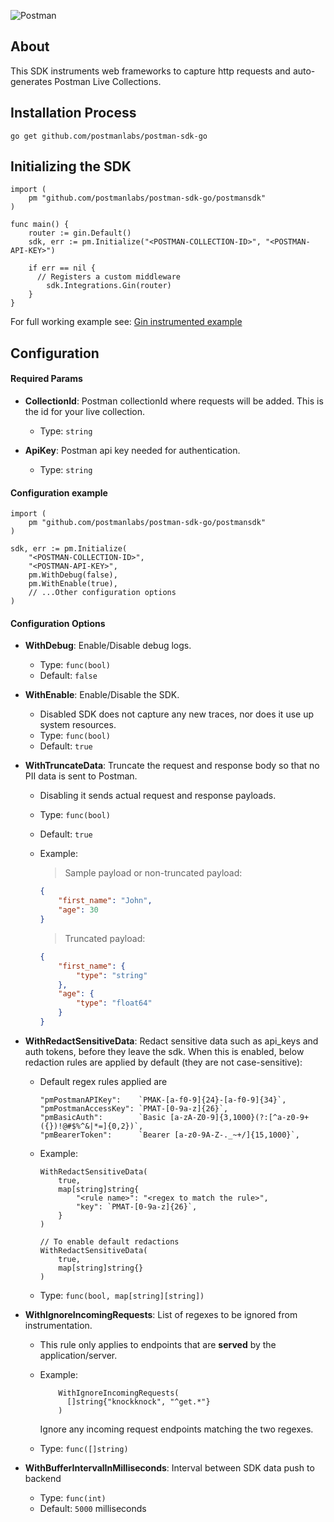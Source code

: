 ![Postman](https://user-images.githubusercontent.com/117167853/230871188-0b05ff7c-8b61-401b-9d9a-4c1cb79ade88.jpg)

## About

This SDK instruments web frameworks to capture http requests and auto-generates Postman Live Collections.

## Installation Process

```
go get github.com/postmanlabs/postman-sdk-go
```

## Initializing the SDK

```golang
import (
    pm "github.com/postmanlabs/postman-sdk-go/postmansdk"
)

func main() {
	router := gin.Default()
	sdk, err := pm.Initialize("<POSTMAN-COLLECTION-ID>", "<POSTMAN-API-KEY>")

	if err == nil {
      // Registers a custom middleware
	    sdk.Integrations.Gin(router)
	}
}

```

For full working example see: [Gin instrumented example](https://github.com/postmanlabs/postman-sdk-go/blob/bbba6b5060e098fb25d601077769e1084729f5fe/postmansdk/example/testgo/main.go#L16)

## Configuration

#### Required Params

- **CollectionId**: Postman collectionId where requests will be added. This is the id for your live collection.

  - Type: `string`

- **ApiKey**: Postman api key needed for authentication.

  - Type: `string`

#### Configuration example

```golang
import (
	pm "github.com/postmanlabs/postman-sdk-go/postmansdk"
)

sdk, err := pm.Initialize(
    "<POSTMAN-COLLECTION-ID>",
    "<POSTMAN-API-KEY>",
    pm.WithDebug(false),
    pm.WithEnable(true),
    // ...Other configuration options
)

```

#### Configuration Options

- **WithDebug**: Enable/Disable debug logs.

  - Type: `func(bool)`
  - Default: `false`

- **WithEnable**: Enable/Disable the SDK.

  - Disabled SDK does not capture any new traces, nor does it use up system resources.
  - Type: `func(bool)`
  - Default: `true`

- **WithTruncateData**: Truncate the request and response body so that no PII data is sent to Postman.

  - Disabling it sends actual request and response payloads.
  - Type: `func(bool)`
  - Default: `true`
  - Example:

    > Sample payload or non-truncated payload:

    ```JSON
    {
        "first_name": "John",
        "age": 30
    }
    ```

    > Truncated payload:

    ```JSON
    {
        "first_name": {
            "type": "string"
        },
        "age": {
            "type": "float64"
        }
    }
    ```

- **WithRedactSensitiveData**: Redact sensitive data such as api_keys and auth tokens, before they leave the sdk.
  When this is enabled, below redaction rules are applied by default (they are not case-sensitive):
  - Default regex rules applied are

    ```golang
    "pmPostmanAPIKey":    `PMAK-[a-f0-9]{24}-[a-f0-9]{34}`,
    "pmPostmanAccessKey": `PMAT-[0-9a-z]{26}`,
    "pmBasicAuth":        `Basic [a-zA-Z0-9]{3,1000}(?:[^a-z0-9+({})!@#$%^&|*=]{0,2})`,
    "pmBearerToken":      `Bearer [a-z0-9A-Z-._~+/]{15,1000}`,
    ```

  - Example:
    ```golang
    WithRedactSensitiveData(
        true,
        map[string]string{
            "<rule name>": "<regex to match the rule>",
            "key": `PMAT-[0-9a-z]{26}`,
        }
    )

    // To enable default redactions
    WithRedactSensitiveData(
        true,
        map[string]string{}
    )
    ```
  - Type: `func(bool, map[string][string])`

- **WithIgnoreIncomingRequests**: List of regexes to be ignored from instrumentation.

  - This rule only applies to endpoints that are **served** by the application/server.

  - Example:
    ```golang
        WithIgnoreIncomingRequests(
          []string{"knockknock", "^get.*"}
        )
    ```
    Ignore any incoming request endpoints matching the two regexes.
  - Type: `func([]string)`

- **WithBufferIntervalInMilliseconds**: Interval between SDK data push to backend
  - Type: `func(int)`
  - Default: `5000` milliseconds
